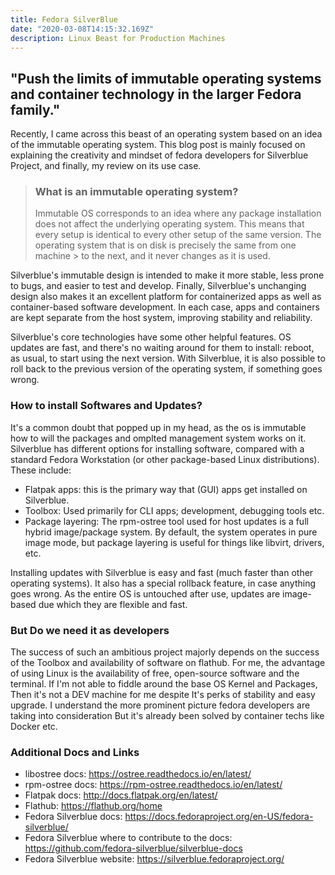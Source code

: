 ```yaml
---
title: Fedora SilverBlue
date: "2020-03-08T14:15:32.169Z"
description: Linux Beast for Production Machines
---
```



## "Push the limits of immutable operating systems and container technology in the larger Fedora family."

Recently, I came across this beast of an operating system based on an idea of the immutable operating system.
This blog post is mainly focused on explaining the creativity and mindset of fedora developers for Silverblue Project, and finally, my review on its use case.

> ### What is an immutable operating system?
> Immutable OS corresponds to an idea where any package installation does not affect the underlying operating system.
> This means that every setup is identical to every other setup of the same version. The operating system that is on disk is precisely the same from one machine > to the next, and it never changes as it is used.

Silverblue's immutable design is intended to make it more stable, less prone to bugs, and easier to test and develop. Finally, Silverblue's unchanging design also makes it an excellent platform for containerized apps as well as container-based software development. In each case, apps and containers are kept separate from the host system, improving stability and reliability.

Silverblue's core technologies have some other helpful features. OS updates are fast, and there's no waiting around for them to install: reboot, as usual, to start using the next version. With Silverblue, it is also possible to roll back to the previous version of the operating system, if something goes wrong.

### How to install Softwares and Updates?
It's a common doubt that popped up in my head, as the os is immutable how to will the packages and omplted management system works on it.
Silverblue has different options for installing software, compared with a standard Fedora Workstation (or other package-based Linux distributions). These include:

- Flatpak apps: this is the primary way that (GUI) apps get installed on Silverblue.
- Toolbox: Used primarily for CLI apps; development, debugging tools etc.
- Package layering: The rpm-ostree tool used for host updates is a full hybrid image/package system. By default, the system operates in pure image mode, but package layering is useful for things like libvirt, drivers, etc.

Installing updates with Silverblue is easy and fast (much faster than other operating systems). It also has a special rollback feature, in case anything goes wrong. As the entire OS is untouched after use, updates are image-based due which they are flexible and fast.

### But Do we need it as developers

The success of such an ambitious project majorly depends on the success of the Toolbox and availability of software on flathub.
For me, the advantage of using Linux is the availability of free, open-source software and the terminal. If I'm not able to fiddle around the base OS Kernel and Packages, Then it's not a DEV machine for me despite It's perks of stability and easy upgrade. I understand the more prominent picture fedora developers are taking into consideration But it's already been solved by container techs like Docker etc.

### Additional Docs and Links

- libostree docs: https://ostree.readthedocs.io/en/latest/ 
- rpm-ostree docs: https://rpm-ostree.readthedocs.io/en/latest/
- Flatpak docs: http://docs.flatpak.org/en/latest/
- Flathub: https://flathub.org/home
- Fedora Silverblue docs: https://docs.fedoraproject.org/en-US/fedora-silverblue/
- Fedora Silverblue where to contribute to the docs: https://github.com/fedora-silverblue/silverblue-docs
- Fedora Silverblue website: https://silverblue.fedoraproject.org/